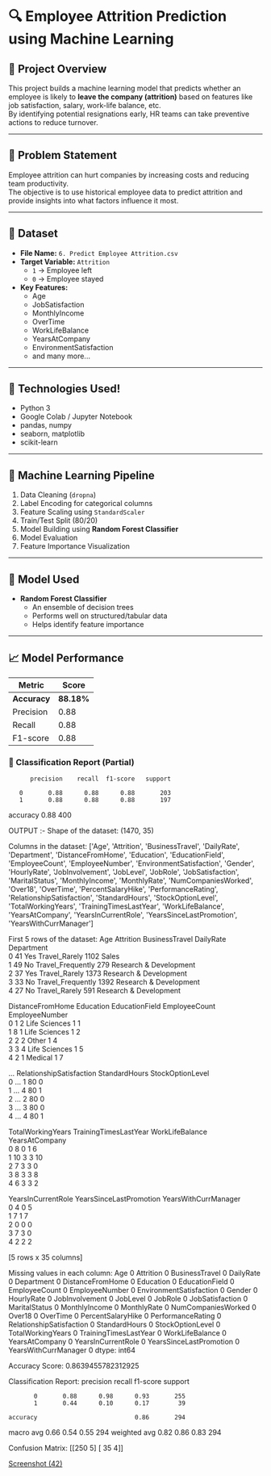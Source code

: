 # 🔍 Employee Attrition Prediction using Machine Learning

## 📌 Project Overview

This project builds a machine learning model that predicts whether an employee is likely to **leave the company (attrition)** based on features like job satisfaction, salary, work-life balance, etc.  
By identifying potential resignations early, HR teams can take preventive actions to reduce turnover.

---

## 🧠 Problem Statement

Employee attrition can hurt companies by increasing costs and reducing team productivity.  
The objective is to use historical employee data to predict attrition and provide insights into what factors influence it most.

---

## 📂 Dataset

- **File Name:** `6. Predict Employee Attrition.csv`
- **Target Variable:** `Attrition`  
  - `1` → Employee left  
  - `0` → Employee stayed
- **Key Features:**
  - Age  
  - JobSatisfaction  
  - MonthlyIncome  
  - OverTime  
  - WorkLifeBalance  
  - YearsAtCompany  
  - EnvironmentSatisfaction  
  - and many more...

---

## 🚀 Technologies Used!


- Python 3
- Google Colab / Jupyter Notebook
- pandas, numpy
- seaborn, matplotlib
- scikit-learn

---

## 🧰 Machine Learning Pipeline

1. Data Cleaning (`dropna`)
2. Label Encoding for categorical columns
3. Feature Scaling using `StandardScaler`
4. Train/Test Split (80/20)
5. Model Building using **Random Forest Classifier**
6. Model Evaluation
7. Feature Importance Visualization

---

## 🤖 Model Used

- **Random Forest Classifier**
  - An ensemble of decision trees
  - Performs well on structured/tabular data
  - Helps identify feature importance

---

## 📈 Model Performance

| Metric           | Score     |
|------------------|-----------|
| **Accuracy**     | **88.18%** |
| Precision        | 0.88      |
| Recall           | 0.88      |
| F1-score         | 0.88      |

### 🧾 Classification Report (Partial)


          precision    recall  f1-score   support

       0       0.88      0.88      0.88       203
       1       0.88      0.88      0.88       197

accuracy                           0.88       400

OUTPUT :-
Shape of the dataset: (1470, 35)

Columns in the dataset: ['Age', 'Attrition', 'BusinessTravel', 'DailyRate', 'Department', 'DistanceFromHome', 'Education', 'EducationField', 'EmployeeCount', 'EmployeeNumber', 'EnvironmentSatisfaction', 'Gender', 'HourlyRate', 'JobInvolvement', 'JobLevel', 'JobRole', 'JobSatisfaction', 'MaritalStatus', 'MonthlyIncome', 'MonthlyRate', 'NumCompaniesWorked', 'Over18', 'OverTime', 'PercentSalaryHike', 'PerformanceRating', 'RelationshipSatisfaction', 'StandardHours', 'StockOptionLevel', 'TotalWorkingYears', 'TrainingTimesLastYear', 'WorkLifeBalance', 'YearsAtCompany', 'YearsInCurrentRole', 'YearsSinceLastPromotion', 'YearsWithCurrManager']

First 5 rows of the dataset:
   Age Attrition     BusinessTravel  DailyRate              Department  \
0   41       Yes      Travel_Rarely       1102                   Sales   
1   49        No  Travel_Frequently        279  Research & Development   
2   37       Yes      Travel_Rarely       1373  Research & Development   
3   33        No  Travel_Frequently       1392  Research & Development   
4   27        No      Travel_Rarely        591  Research & Development   

   DistanceFromHome  Education EducationField  EmployeeCount  EmployeeNumber  \
0                 1          2  Life Sciences              1               1   
1                 8          1  Life Sciences              1               2   
2                 2          2          Other              1               4   
3                 3          4  Life Sciences              1               5   
4                 2          1        Medical              1               7   

   ...  RelationshipSatisfaction StandardHours  StockOptionLevel  \
0  ...                         1            80                 0   
1  ...                         4            80                 1   
2  ...                         2            80                 0   
3  ...                         3            80                 0   
4  ...                         4            80                 1   

   TotalWorkingYears  TrainingTimesLastYear WorkLifeBalance  YearsAtCompany  \
0                  8                      0               1               6   
1                 10                      3               3              10   
2                  7                      3               3               0   
3                  8                      3               3               8   
4                  6                      3               3               2   

  YearsInCurrentRole  YearsSinceLastPromotion  YearsWithCurrManager  
0                  4                        0                     5  
1                  7                        1                     7  
2                  0                        0                     0  
3                  7                        3                     0  
4                  2                        2                     2  

[5 rows x 35 columns]

Missing values in each column:
 Age                         0
Attrition                   0
BusinessTravel              0
DailyRate                   0
Department                  0
DistanceFromHome            0
Education                   0
EducationField              0
EmployeeCount               0
EmployeeNumber              0
EnvironmentSatisfaction     0
Gender                      0
HourlyRate                  0
JobInvolvement              0
JobLevel                    0
JobRole                     0
JobSatisfaction             0
MaritalStatus               0
MonthlyIncome               0
MonthlyRate                 0
NumCompaniesWorked          0
Over18                      0
OverTime                    0
PercentSalaryHike           0
PerformanceRating           0
RelationshipSatisfaction    0
StandardHours               0
StockOptionLevel            0
TotalWorkingYears           0
TrainingTimesLastYear       0
WorkLifeBalance             0
YearsAtCompany              0
YearsInCurrentRole          0
YearsSinceLastPromotion     0
YearsWithCurrManager        0
dtype: int64

Accuracy Score: 0.8639455782312925

Classification Report:
               precision    recall  f1-score   support

           0       0.88      0.98      0.93       255
           1       0.44      0.10      0.17        39

    accuracy                           0.86       294
   macro avg       0.66      0.54      0.55       294
weighted avg       0.82      0.86      0.83       294


Confusion Matrix:
 [[250   5]
 [ 35   4]]

[Screenshot (42)](https://github.com/user-attachments/assets/44747bd5-a598-46d4-ab14-9796bc46ccf9)







